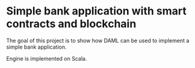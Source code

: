 # Simple bank application with smart contracts and blockchain

The goal of this project is to show how DAML can be used to implement a simple bank application.

Engine is implemented on Scala.
